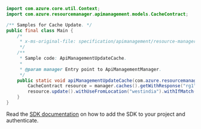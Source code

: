 ```java
import com.azure.core.util.Context;
import com.azure.resourcemanager.apimanagement.models.CacheContract;

/** Samples for Cache Update. */
public final class Main {
    /*
     * x-ms-original-file: specification/apimanagement/resource-manager/Microsoft.ApiManagement/stable/2021-08-01/examples/ApiManagementUpdateCache.json
     */
    /**
     * Sample code: ApiManagementUpdateCache.
     *
     * @param manager Entry point to ApiManagementManager.
     */
    public static void apiManagementUpdateCache(com.azure.resourcemanager.apimanagement.ApiManagementManager manager) {
        CacheContract resource = manager.caches().getWithResponse("rg1", "apimService1", "c1", Context.NONE).getValue();
        resource.update().withUseFromLocation("westindia").withIfMatch("*").apply();
    }
}
```

Read the [SDK documentation](https://github.com/Azure/azure-sdk-for-java/blob/azure-resourcemanager-apimanagement_1.0.0-beta.3/sdk/apimanagement/azure-resourcemanager-apimanagement/README.md) on how to add the SDK to your project and authenticate.
